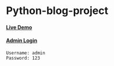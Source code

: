 # Python-blog-project


#### [Live Demo](https://frozen-oasis-88723.herokuapp.com/)
#### [ Admin Login](https://frozen-oasis-88723.herokuapp.com/admin)
```
Username: admin 
Password: 123
```
